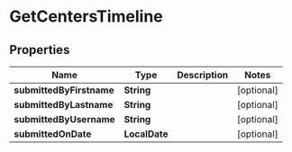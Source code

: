 

# GetCentersTimeline


## Properties

| Name | Type | Description | Notes |
|------------ | ------------- | ------------- | -------------|
|**submittedByFirstname** | **String** |  |  [optional] |
|**submittedByLastname** | **String** |  |  [optional] |
|**submittedByUsername** | **String** |  |  [optional] |
|**submittedOnDate** | **LocalDate** |  |  [optional] |



